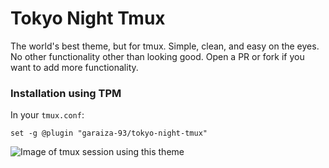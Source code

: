 # Tokyo Night Tmux
The world's best theme, but for tmux. Simple, clean, and easy on the eyes.
No other functionality other than looking good. Open a PR or fork if you want to add more functionality.
### Installation using TPM

In your `tmux.conf`:
```
set -g @plugin "garaiza-93/tokyo-night-tmux"
```
![Image of tmux session using this theme](https://imgur.com/a/XF6Oa5L)
